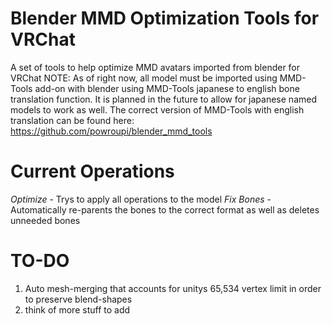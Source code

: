 # Blender MMD Optimization Tools for VRChat
A set of tools to help optimize MMD avatars imported from blender for VRChat
NOTE:  As of right now, all model must be imported using MMD-Tools add-on with blender using MMD-Tools japanese to english bone translation function.  It is planned in the future to allow for japanese named models to work as well.
The correct version of MMD-Tools with english translation can be found here: https://github.com/powroupi/blender_mmd_tools
# Current Operations
*Optimize* - Trys to apply all operations to the model
*Fix Bones* - Automatically re-parents the bones to the correct format as well as deletes unneeded bones
# TO-DO
1) Auto mesh-merging that accounts for unitys 65,534 vertex limit in order to preserve blend-shapes
2) think of more stuff to add
